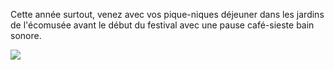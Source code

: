 Cette année surtout, venez avec vos pique-niques déjeuner dans les jardins de l'écomusée avant le début du festival avec une pause café-sieste bain sonore.

![](/img/2023/gael-marianne.jpg)
